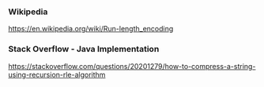 ### Wikipedia
https://en.wikipedia.org/wiki/Run-length_encoding

### Stack Overflow - Java Implementation
https://stackoverflow.com/questions/20201279/how-to-compress-a-string-using-recursion-rle-algorithm

